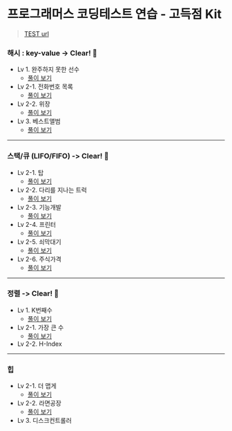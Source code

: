 # 프로그래머스 코딩테스트 연습 - 고득점 Kit

> [TEST url](https://programmers.co.kr/learn/challenges)

### 해시 : key-value -> Clear! :raised_hands:
  - Lv 1. 완주하지 못한 선수
    - [풀이 보기](https://hocheon.tistory.com/27)
  - Lv 2-1. 전화번호 목록
    - [풀이 보기](https://hocheon.tistory.com/28)
  - Lv 2-2. 위장
    - [풀이 보기](https://hocheon.tistory.com/30)
  - Lv 3. 베스트앨범
    - [풀이 보기](https://hocheon.tistory.com/31)

---

### 스택/큐 (LIFO/FIFO) -> Clear! :raised_hands:
  - Lv 2-1. 탑
    - [풀이 보기](https://hocheon.tistory.com/32)
  - Lv 2-2. 다리를 지나는 트럭
    - [풀이 보기](https://hocheon.tistory.com/37)
  - Lv 2-3. 기능개발
    - [풀이 보기](https://hocheon.tistory.com/38)
  - Lv 2-4. 프린터
    - [풀이 보기](https://hocheon.tistory.com/39)
  - Lv 2-5. 쇠막대기
    - [풀이 보기](https://hocheon.tistory.com/49)
  - Lv 2-6. 주식가격
    - [풀이 보기](https://hocheon.tistory.com/50)
    
---

### 정렬 -> Clear! :raised_hands:
  - Lv 1. K번째수
    - [풀이 보기](https://hocheon.tistory.com/47)
  - Lv 2-1. 가장 큰 수
    - [풀이 보기](https://hocheon.tistory.com/48)
  - Lv 2-2. H-Index
  
---

### 힙
  - Lv 2-1. 더 맵게
    - [풀이 보기](https://hocheon.tistory.com/71)
  - Lv 2-2. 라면공장
    - [풀이 보기](https://hocheon.tistory.com/74)
  - Lv 3. 디스크컨트롤러
